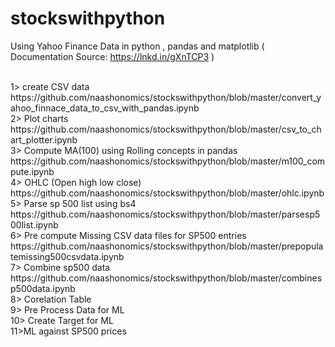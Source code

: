 # stockswithpython

Using Yahoo Finance Data in python , pandas and matplotlib ( Documentation Source: https://lnkd.in/gXnTCP3 ) 

<br>
1> create CSV data https://github.com/naashonomics/stockswithpython/blob/master/convert_yahoo_finnace_data_to_csv_with_pandas.ipynb 
<br>
2> Plot charts https://github.com/naashonomics/stockswithpython/blob/master/csv_to_chart_plotter.ipynb 
<br>
3> Compute MA(100) using Rolling concepts in pandas https://github.com/naashonomics/stockswithpython/blob/master/m100_compute.ipynb 
<br>
4> OHLC (Open high low close) https://github.com/naashonomics/stockswithpython/blob/master/ohlc.ipynb 
<br>
5> Parse sp 500 list using bs4 https://github.com/naashonomics/stockswithpython/blob/master/parsesp500list.ipynb 
<br>
6> Pre compute Missing CSV data files for SP500 entries https://github.com/naashonomics/stockswithpython/blob/master/prepopulatemissing500csvdata.ipynb 
<br>
7> Combine sp500 data https://github.com/naashonomics/stockswithpython/blob/master/combinesp500data.ipynb
<br> 
8> Corelation Table 
<br>
9> Pre Process Data for ML
<br>
10> Create Target for ML
<br>
11>ML against SP500 prices 
<br>
